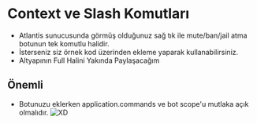 # Context ve Slash Komutları
- Atlantis sunucusunda görmüş olduğunuz sağ tık ile mute/ban/jail atma botunun tek komutlu halidir.
- İsterseniz siz örnek kod üzerinden ekleme yaparak kullanabilirsiniz.
- Altyapının Full Halini Yakında Paylaşacağım

## Önemli
- Botunuzu eklerken application.commands ve bot scope'u mutlaka açık olmalıdır.
![XD](https://jalix.please-end.me/5e39QNCQq)
